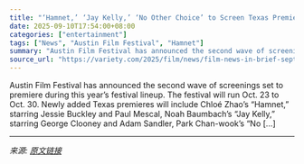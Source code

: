 ```yaml
---
title: "‘Hamnet,’ ‘Jay Kelly,’ ‘No Other Choice’ to Screen Texas Premieres at Austin Film Festival – Film News in Brief"
date: 2025-09-10T17:54:00+08:00
categories: ["entertainment"]
tags: ["News", "Austin Film Festival", "Hamnet"]
summary: "Austin Film Festival has announced the second wave of screenings set to premiere during this year’s festival lineup. The festival will run Oct. 23 to Oct. 30. Newly added Texas premieres will include "
source_url: "https://variety.com/2025/film/news/film-news-in-brief-sept-8-2025-1236511791/"
---
```


Austin Film Festival has announced the second wave of screenings set to premiere during this year’s festival lineup. The festival will run Oct. 23 to Oct. 30. Newly added Texas premieres will include Chloé Zhao’s “Hamnet,” starring Jessie Buckley and Paul Mescal, Noah Baumbach’s “Jay Kelly,” starring George Clooney and Adam Sandler, Park Chan-wook’s “No [&#8230;]

---

*来源: [原文链接](https://variety.com/2025/film/news/film-news-in-brief-sept-8-2025-1236511791/)*
